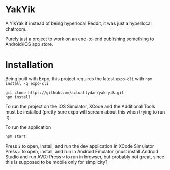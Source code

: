 # YakYik

A YikYak if instead of being hyperlocal Reddit, it was just a hyperlocal chatroom.

Purely just a project to work on an end-to-end publishing something to Android/iOS app store.

# Installation

Being built with Expo, this project requires the latest `expo-cli` with `npm install -g expo-cli`

```
git clone https://github.com/actuallydan/yak-yik.git
npm install
```

To run the project on the iOS Simulator, XCode and the Additional Tools must be installed (pretty sure expo will scream about this when trying to run it).

To run the application

```
npm start
```

Press `i` to open, install, and run the dev application in XCode Simulator
Press `a` to open, install, and run in Android Emulator (must install Android Studio and run AVD)
Press `w` to run in browser, but probably not great, since this is supposed to be mobile only for simplicity?
